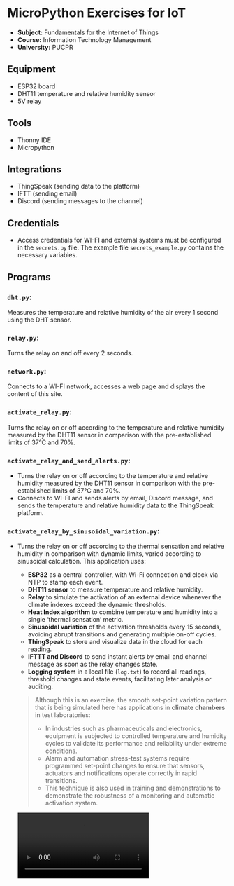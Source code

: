 # MicroPython Exercises for IoT

- **Subject:** Fundamentals for the Internet of Things
- **Course:** Information Technology Management
- **University:** PUCPR


## Equipment
- ESP32 board
- DHT11 temperature and relative humidity sensor
- 5V relay

## Tools
- Thonny IDE
- Micropython

## Integrations
- ThingSpeak (sending data to the platform)
- IFTT (sending email)
- Discord (sending messages to the channel)

## Credentials
- Access credentials for WI-FI and external systems must be configured in the `secrets.py` file. The example file `secrets_example.py` contains the necessary variables.

## Programs

### `dht.py`:
Measures the temperature and relative humidity of the air every 1 second using the DHT sensor.

### `relay.py`:
Turns the relay on and off every 2 seconds.

### `network.py`:
Connects to a WI-FI network, accesses a web page and displays the content of this site.

### `activate_relay.py`:
Turns the relay on or off according to the temperature and relative humidity measured by the DHT11 sensor in comparison with the pre-established limits of 37°C and 70%.

### `activate_relay_and_send_alerts.py`:
- Turns the relay on or off according to the temperature and relative humidity measured by the DHT11 sensor in comparison with the pre-established limits of 37°C and 70%.
- Connects to WI-FI and sends alerts by email, Discord message, and sends the temperature and relative humidity data to the ThingSpeak platform.

### `activate_relay_by_sinusoidal_variation.py`:
- Turns the relay on or off according to the thermal sensation and relative humidity in comparison with dynamic limits, varied according to sinusoidal calculation. This application uses:

    - **ESP32** as a central controller, with Wi-Fi connection and clock via NTP to stamp each event.
    - **DHT11 sensor** to measure temperature and relative humidity.
    - **Relay** to simulate the activation of an external device whenever the climate indexes exceed the dynamic thresholds.
    - **Heat Index algorithm** to combine temperature and humidity into a single ‘thermal sensation’ metric.
    - **Sinusoidal variation** of the activation thresholds every 15 seconds, avoiding abrupt transitions and generating multiple on-off cycles.
    - **ThingSpeak** to store and visualize data in the cloud for each reading.
    - **IFTTT and Discord** to send instant alerts by email and channel message as soon as the relay changes state. 
    - **Logging system** in a local file (`log.txt`) to record all readings, threshold changes and state events, facilitating later analysis or auditing.  

    > Although this is an exercise, the smooth set-point variation pattern that is being simulated here has applications in **climate chambers** in test laboratories:
    >
    > * In industries such as pharmaceuticals and electronics, equipment is subjected to controlled temperature and humidity cycles to validate its performance and reliability under extreme conditions.
    > * Alarm and automation stress-test systems require programmed set-point changes to ensure that sensors, actuators and notifications operate correctly in rapid transitions.
    > * This technique is also used in training and demonstrations to demonstrate the robustness of a monitoring and automatic activation system.  

    <video src="./docs/activate_relay_by_sinusoidal_variation.mp4" controls></video>
